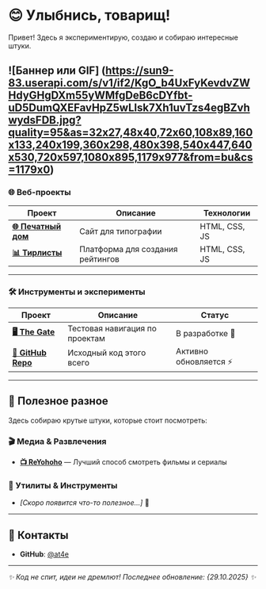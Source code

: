 # 😊 Улыбнись, товарищ!

Привет! Здесь я экспериментирую, создаю и собираю интересные штуки.

![Баннер или GIF] (https://sun9-83.userapi.com/s/v1/if2/KgO_b4UxFyKevdvZWHdyGHgDXm55yWMfgDeB6cDYfbt-uD5DumQXEFavHpZ5wLlsk7Xh1uvTzs4egBZvhwydsFDB.jpg?quality=95&as=32x27,48x40,72x60,108x89,160x133,240x199,360x298,480x398,540x447,640x530,720x597,1080x895,1179x977&from=bu&cs=1179x0) 
---
### 🌐 Веб-проекты
| Проект | Описание | Технологии |
|--------|-----------|------------|
| **[🌐 Печатный дом](https://at4e.github.io/pechatdom/index.html)** | Сайт для типографии | HTML, CSS, JS |
| **[📊 Тирлисты](https://at4e.github.io/tier-list-editor/)** | Платформа для создания рейтингов | HTML, CSS, JS |
---
### 🛠️ Инструменты и эксперименты
| Проект | Описание | Статус |
|--------|-----------|---------|
| **[🖥️ The Gate](https://at4e.github.io/start.html)** | Тестовая навигация по проектам | В разработке 🚧 |
| **[📁 GitHub Repo](https://github.com/at4e/at4e.github.io)** | Исходный код этого всего | Активно обновляется ⚡ |
---
## 🔮 Полезное разное
Здесь собираю крутые штуки, которые стоит посмотреть:
### 🎬 Медиа & Развлечения
- **[📺 ReYohoho](https://reyohoho.github.io/reyohoho/)** — Лучший способ смотреть фильмы и сериалы

### 🔧 Утилиты & Инструменты  
- *[Скоро появится что-то полезное...]* 🔨
---
## 🤝 Контакты
- **GitHub**: [@at4e](https://github.com/at4e)
---
*✨ Код не спит, идеи не дремлют! Последнее обновление: {29.10.2025} ✨*
